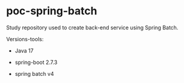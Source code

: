 # poc-spring-batch
Study repository used to create back-end service using Spring Batch.

Versions-tools:

- Java 17

- spring-boot 2.7.3

- spring batch v4
